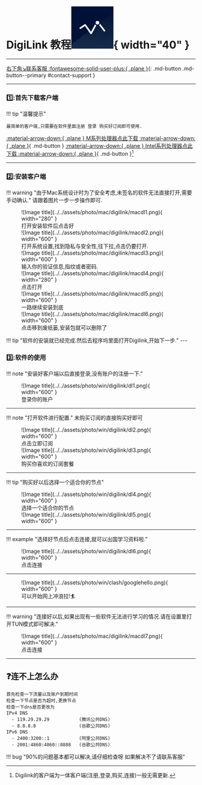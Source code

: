 # DigiLink 教程![Image title](../../assets/photo/win/digilink/digilinklogo.png){ width="40" }
---

[右下角↘️联系客服 :fontawesome-solid-user-plus:{ .plane }](javascript:void(0);){: .md-button .md-button--primary #contact-support }

---

### 1️⃣:首先下载客户端
!!! tip "温馨提示"
    
    最简单的客户端,只需要在软件里面注册 登录 购买好订阅即可使用.
    
[:material-arrow-down:{ .plane } M系列处理器点此下载 :material-arrow-down:{ .plane }](https://down.papawall.cc/Digilink_1.3.10-arm64.pkg){ .md-button }
[:material-arrow-down:{ .plane } Intel系列处理器点此下载 :material-arrow-down:{ .plane }](https://down.papawall.cc/Digilink_1.3.10.pkg){ .md-button }[^1] 

---

### 2️⃣:安装客户端
!!! warning "由于Mac系统设计时为了安全考虑,未签名的软件无法直接打开,需要手动确认."
    请跟着图片一步一步操作即可.
<figure markdown="span">
![Image title](../../assets/photo/mac/digilink/macdl1.png){ width="280" }
  <figcaption>打开安装软件后点击好</figcaption>
![Image title](../../assets/photo/mac/digilink/macdl2.png){ width="600" }
  <figcaption>打开系统设置,找到隐私与安全性,往下拉,点击仍要打开.</figcaption>
![Image title](../../assets/photo/mac/digilink/macdl3.png){ width="600" }
  <figcaption>输入你的验证信息,指纹或者密码.</figcaption>
![Image title](../../assets/photo/mac/digilink/macdl4.png){ width="280" }
  <figcaption>点击打开</figcaption>
![Image title](../../assets/photo/mac/digilink/macdl5.png){ width="600" }
  <figcaption>一路继续安装到底</figcaption>
![Image title](../../assets/photo/mac/digilink/macdl6.png){ width="600" }
  <figcaption>点击移到废纸篓,安装包就可以删除了</figcaption>
  <figcaption></figcaption>
</figure>
!!! tip "软件的安装就已经完成.然后去程序坞里面打开Digilink,开始下一步."
---

### 3️⃣:软件的使用
!!! note "安装好客户端以后直接登录,没有账户的注册一下."
<figure markdown="span">
![Image title](../../assets/photo/win/digilink/dl1.png){ width="600" }
  <figcaption>登录你的账户</figcaption>
</figure>

---

!!! note "打开软件进行配置."
    未购买订阅的直接购买好即可

<figure markdown="span">
![Image title](../../assets/photo/win/digilink/dl2.png){ width="600" }
  <figcaption>点击立即订阅</figcaption>
![Image title](../../assets/photo/win/digilink/dl3.png){ width="600" }
  <figcaption>购买你喜欢的订阅套餐</figcaption>
</figure>

---

!!! tip "购买好以后选择一个适合你的节点"

<figure markdown="span">
![Image title](../../assets/photo/win/digilink/dl4.png){ width="600" }
  <figcaption>选择一个适合你的节点</figcaption>
![Image title](../../assets/photo/win/digilink/dl5.png){ width="600" }
  <figcaption></figcaption>
</figure>

---

!!! example "选择好节点后点击连接,就可以出国学习资料啦."

<figure markdown="span">
![Image title](../../assets/photo/win/digilink/dl6.png){ width="600" }
  <figcaption>点击连接</figcaption>
</figure>

---

<figure markdown="span">
![Image title](../../assets/photo/win/clash/googlehello.png){ width="600" }
  <figcaption>可以开始网上冲浪拉!🏄‍</figcaption>
</figure>

---

!!! warning "连接好以后,如果出现有一些软件无法进行学习的情况.请在设置里打开TUN模式即可解决."

<figure markdown="span">
![Image title](../../assets/photo/mac/digilink/macdl7.png){ width="600" }
  <figcaption>点击连接</figcaption>
</figure>

---

## ❓连不上怎么办
    首先检查一下流量以及账户到期时间
    检查一下节点是否为超时,更换节点
    检查一下dns是否更改为
    IPv4 DNS
      - 119.29.29.29           (腾讯公共DNS)
      - 8.8.8.8                (谷歌公共DNS)
    IPv6 DNS
      - 2400:3200::1           (阿里公共DNS)
      - 2001:4860:4860::8888   (谷歌公共DNS)
!!! bug "90%的问题基本都可以解决,请仔细检查呀 如果解决不了请联系客服"

[^1]: Digilink的客户端为一体客户端(注册,登录,购买,连接)一般无需更新.